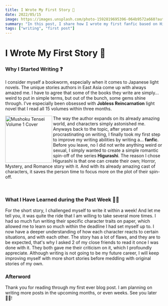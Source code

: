 ```yaml
---
title: I Wrote My First Story 📕
date: 2022/05/15
image: https://images.unsplash.com/photo-1592819695396-064b9572a660?auto=format&fit=crop&w=500&h=500&q=30
summary: "In this post, I share how I wrote my first fanfic based on Higurashi. I talk about my passion for books and what I learned from the writing process."
tags: ["writing", "first post"]
---
```


# I Wrote My First Story 📕

<h3 id="why-i-started-writing">Why I Started Writing ❓</h3>

I consider myself a bookworm, especially when it comes to Japanese light novels. The unique stories authors in East Asia come up with always amazed me. I have to agree that some of the books they write are simply... weird to put in simple terms, but out of the bunch, some gems shine through.
I've especially been obsessed with **Jobless Reincarnation** light novel that I read all 15 volumes within three months.

<img src="https://i.imgur.com/hsekiOm.jpg" width="150px" alt="Mushoku Tensei Volume 1 Cover" align="left" />

The way the author expands on its already amazing world, and characters simply astonished me.
Anyways back to the topic, after years of procrastinating on writing, I finally took my first step to improve my writing abilities by writing a... **fanfic**. Before you leave, no I did not write anything weird or sexual, I simply wanted to create a simple romantic spin-off of the series **Higurashi**. The reason I chose Higurashi is that one can create their own; Horror, Mystery, and Romance story with it. And with its already amazing cast of characters, it saves the person time to focus more on the plot of their spin-off.

<br clear="left"/>

<h3 id="what-i-have-learned-during-the-past-week">What I Have Learned during the Past Week ✍🏻</h3>

For the short story, I challenged myself to write it within a week! And let me tell you, it was quite the ride that I am willing to take several more times. I had so much fun writing their specific character traits on paper, which allowed me to learn so much within the deadline I had set myself up to.
I now have a deeper understanding of how each character reacts to certain situations, and with each other. The story has a lot of flaws, and they are to be expected, that's why I asked 2 of my close friends to read it once I was done with it. They both gave me their criticism on it, which I profoundly appreciate. Although writing is not going to be my future career, I will keep improving myself with more short stories before meddling with original stories of my own.

<h3 id="afterword">Afterword</h3>

Thank you for reading through my first ever blog post. I am planning on writing more posts in the upcoming months, or even weeks. See you later 👋🏻!
